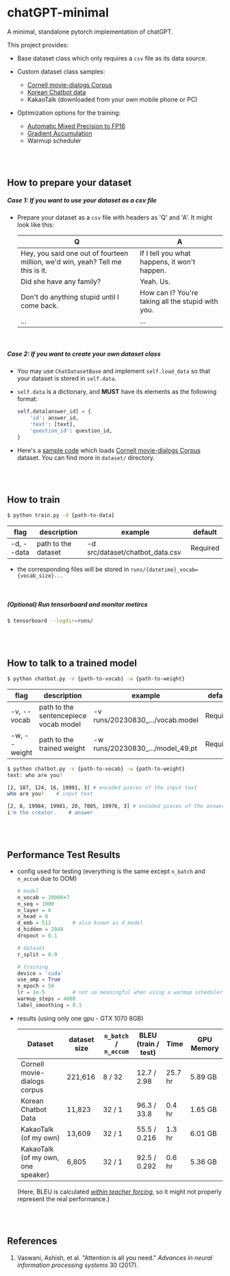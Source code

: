 # chatGPT-minimal

A minimal, standalone pytorch implementation of chatGPT.

This project provides:

- Base dataset class which only requires a `csv` file as its data source.

- Custom dataset class samples:
  - [Cornell movie-dialogs Corpus](https://www.cs.cornell.edu/~cristian/Cornell_Movie-Dialogs_Corpus.html)
  - [Korean Chatbot data](https://github.com/songys/Chatbot_data)
  - KakaoTalk (downloaded from your own mobile phone or PC)
- Optimization options for the training:
  - [Automatic Mixed Precision to FP16](https://pytorch.org/docs/stable/notes/amp_examples.html)
  - [Gradient Accumulation](https://kozodoi.me/blog/20210219/gradient-accumulation)
  - Warmup scheduler

<br/>

<br/>

## How to prepare your dataset

##### Case 1: If you want to use your dataset as a csv file

- Prepare your dataset as a `csv` file with headers as 'Q' and 'A'. It might look like this:

  | Q                                                            | A                                                 |
  | ------------------------------------------------------------ | ------------------------------------------------- |
  | Hey, you said one out of fourteen million, we'd win, yeah? Tell me this is it. | If I tell you what happens, it won't happen.      |
  | Did she have any family?                                     | Yeah. Us.                                         |
  | Don't do anything stupid until I come back.                  | How can I? You're taking all the stupid with you. |
  | ...                                                          | ...                                               |

<br/>

##### Case 2: If you want to create your own dataset class

- You may use `ChatDatasetBase` and  implement `self.load_data` so that your dataset is stored in `self.data`. 

- `self.data` is a dictionary, and **MUST** have its elements as the following format:

  ```python
  self.data[answer_id] = {
      'id': answer_id,
      'text': [text],
      'question_id': question_id,
  }
  ```

- Here's a [sample code](dataset/movie_corpus.py) which loads [Cornell movie-dialogs Corpus](https://www.cs.cornell.edu/~cristian/Cornell_Movie-Dialogs_Corpus.html) dataset. You can find more in `dataset/` directory.

<br/>

<br/>

## How to train

```bash
$ python train.py -d {path-to-data}
```

| flag       | description         | example                         | default  |
| ---------- | ------------------- | ------------------------------- | -------- |
| -d, --data | path to the dataset | -d src/dataset/chatbot_data.csv | Required |

- the corresponding files will be stored in `runs/{datetime}_vocab={vocab_size}...`

<br/>

##### (Optional) Run tensorboard and monitor metircs

```bash
$ tensorboard --logdir=runs/
```

<br/>

<br/>

## How to talk to a trained model

```bash
$ python chatbot.py -v {path-to-vocab} -w {path-to-weight}
```

| flag         | description                           | example                          | default  |
| ------------ | ------------------------------------- | -------------------------------- | -------- |
| -v, --vocab  | path to the sentencepiece vocab model | -v runs/20230830_.../vocab.model | Required |
| -w, --weight | path to the trained weight            | -w runs/20230830_.../model_49.pt | Required |

```bash
$ python chatbot.py -v {path-to-vocab} -w {path-to-weight}
text: who are you?

[2, 187, 124, 16, 19991, 3] # encoded pieces of the input text
who are you?	# input text

[2, 8, 19984, 19981, 20, 7805, 19976, 3] # encoded pieces of the answer
i'm the creator.	# answer
```

<br/>

<br/>

## Performance Test Results

- config used for testing (everything is the same except `n_batch` and `n_accum` due to OOM)

  ```python
  # model
  n_vocab = 20000+7
  n_seq = 1000
  n_layer = 6
  n_head = 8
  d_emb = 512		# also known as d_model
  d_hidden = 2048
  dropout = 0.1
  
  # dataset
  r_split = 0.9
  
  # training
  device = 'cuda'
  use_amp = True
  n_epoch = 50
  lr = 1e-5			# not so meaningful when using a warmup scheduler
  warmup_steps = 4000
  label_smoothing = 0.1
  ```

- results (using only one gpu - GTX 1070 8GB)

  | Dataset                            | dataset size | `n_batch` / `n_accum` | BLEU (train / test) | Time    | GPU Memory |
  | ---------------------------------- | ------------ | --------------------- | ------------------- | ------- | ---------- |
  | Cornell movie-dialogs corpus       | 221,616      | 8 / 32                | 12.7 / 2.98         | 25.7 hr | 5.89 GB    |
  | Korean Chatbot Data                | 11,823       | 32 / 1                | 96.3 / 33.8         | 0.4 hr  | 1.65 GB    |
  | KakaoTalk (of my own)              | 13,609       | 32 / 1                | 55.5 / 0.216        | 1.3 hr  | 6.01 GB    |
  | KakaoTalk (of my own, one speaker) | 6,805        | 32 / 1                | 92.5 / 0.292        | 0.6 hr  | 5.36 GB    |
  
  (Here, BLEU is calculated <u>*within teacher forcing*</u>, so it might not properly represent the real performance.)

<br/>

<br/>

## References

1. Vaswani, Ashish, et al. "Attention is all you need." _Advances in neural information processing systems_ 30 (2017).
